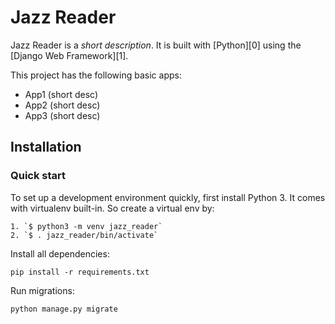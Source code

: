 # Jazz Reader

Jazz Reader is a _short description_. It is built with [Python][0] using the [Django Web Framework][1].

This project has the following basic apps:

* App1 (short desc)
* App2 (short desc)
* App3 (short desc)

## Installation

### Quick start

To set up a development environment quickly, first install Python 3. It
comes with virtualenv built-in. So create a virtual env by:

    1. `$ python3 -m venv jazz_reader`
    2. `$ . jazz_reader/bin/activate`

Install all dependencies:

    pip install -r requirements.txt

Run migrations:

    python manage.py migrate
